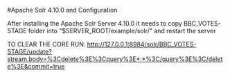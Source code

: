 #Apache Solr 4.10.0 and Configuration

After installing the Apache Solr Server 4.10.0 it needs to copy BBC_VOTES-STAGE folder into  "$SERVER_ROOT/example/solr/" and restart the server

TO CLEAR THE CORE RUN:
http://127.0.0.1:8984/solr/BBC_VOTES-STAGE/update?stream.body=%3Cdelete%3E%3Cquery%3E*:*%3C/query%3E%3C/delete%3E&commit=true
